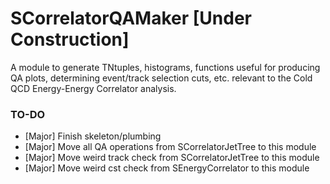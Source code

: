 # SCorrelatorQAMaker [Under Construction]

A module to generate TNtuples, histograms, functions useful for producing QA plots, determining event/track selection cuts, etc.  relevant to the Cold QCD Energy-Energy Correlator analysis.

### TO-DO
  - [Major] Finish skeleton/plumbing
  - [Major] Move all QA operations from SCorrelatorJetTree to this module
  - [Major] Move weird track check from SCorrelatorJetTree to this module
  - [Major] Move weird cst check from SEnergyCorrelator to this module
